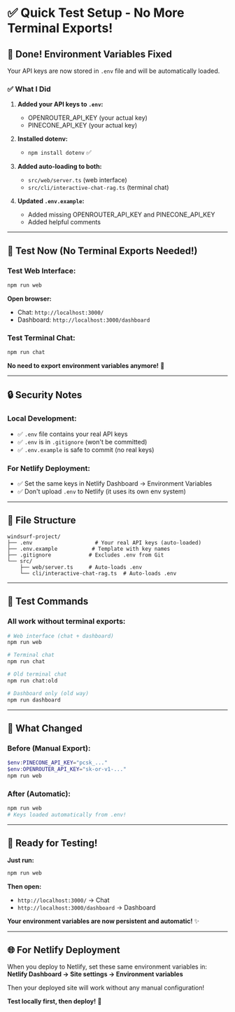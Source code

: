# ✅ Quick Test Setup - No More Terminal Exports!

## 🎉 Done! Environment Variables Fixed

Your API keys are now stored in `.env` file and will be automatically loaded.

### ✅ What I Did

1. **Added your API keys to `.env`:**
   - OPENROUTER_API_KEY (your actual key)
   - PINECONE_API_KEY (your actual key)

2. **Installed dotenv:**
   - `npm install dotenv` ✅

3. **Added auto-loading to both:**
   - `src/web/server.ts` (web interface)
   - `src/cli/interactive-chat-rag.ts` (terminal chat)

4. **Updated `.env.example`:**
   - Added missing OPENROUTER_API_KEY and PINECONE_API_KEY
   - Added helpful comments

---

## 🚀 Test Now (No Terminal Exports Needed!)

### Test Web Interface:
```bash
npm run web
```

**Open browser:**
- Chat: `http://localhost:3000/`
- Dashboard: `http://localhost:3000/dashboard`

### Test Terminal Chat:
```bash
npm run chat
```

**No need to export environment variables anymore!** 🎊

---

## 🔒 Security Notes

### Local Development:
- ✅ `.env` file contains your real API keys
- ✅ `.env` is in `.gitignore` (won't be committed)
- ✅ `.env.example` is safe to commit (no real keys)

### For Netlify Deployment:
- ✅ Set the same keys in Netlify Dashboard → Environment Variables
- ✅ Don't upload `.env` to Netlify (it uses its own env system)

---

## 📁 File Structure

```
windsurf-project/
├── .env                    # Your real API keys (auto-loaded)
├── .env.example           # Template with key names
├── .gitignore            # Excludes .env from Git
└── src/
    ├── web/server.ts     # Auto-loads .env
    └── cli/interactive-chat-rag.ts  # Auto-loads .env
```

---

## 🧪 Test Commands

### All work without terminal exports:

```bash
# Web interface (chat + dashboard)
npm run web

# Terminal chat
npm run chat

# Old terminal chat
npm run chat:old

# Dashboard only (old way)
npm run dashboard
```

---

## 🎯 What Changed

### Before (Manual Export):
```powershell
$env:PINECONE_API_KEY="pcsk_..."
$env:OPENROUTER_API_KEY="sk-or-v1-..."
npm run web
```

### After (Automatic):
```bash
npm run web
# Keys loaded automatically from .env!
```

---

## 🚀 Ready for Testing!

**Just run:**
```bash
npm run web
```

**Then open:**
- `http://localhost:3000/` → Chat
- `http://localhost:3000/dashboard` → Dashboard

**Your environment variables are now persistent and automatic!** ✨

---

## 🌐 For Netlify Deployment

When you deploy to Netlify, set these same environment variables in:
**Netlify Dashboard → Site settings → Environment variables**


Then your deployed site will work without any manual configuration!

**Test locally first, then deploy!** 🚀
